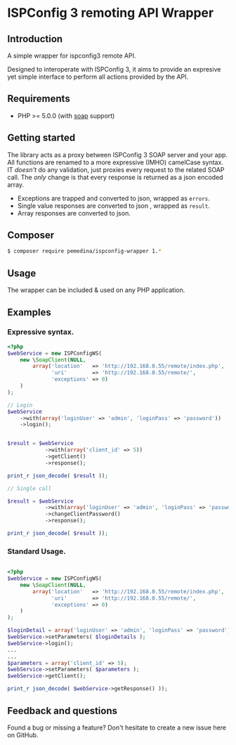 # ISPConfig 3 remoting API Wrapper

## Introduction

A simple wrapper for ispconfig3 remote API.

Designed to interoperate with ISPConfig 3, it aims to provide an expresive yet simple interface to perform all actions provided by the API.

## Requirements

* PHP >= 5.0.0 (with [soap](http://se2.php.net/soap) support)

## Getting started

The library acts as a proxy between ISPConfig 3 SOAP server and your app. All functions are renamed to a more expressive (IMHO) camelCase syntax. IT *doesn't* do any validation, just proxies every request to the related SOAP call.
The *only* change is that every response is returned as a json encoded array.

 +  Exceptions are trapped and converted to json, wrapped as `errors`.
 +  Single value responses are converted to json , wrapped as `result`.
 + Array responses are converted to json.

## Composer

```bash
$ composer require pemedina/ispconfig-wrapper 1.*
```

## Usage

The wrapper can be included & used on any PHP application.

## Examples

### Expressive syntax.

``` php
<?php
$webService = new ISPConfigWS(
    new \SoapClient(NULL,
        array('location'   => 'http://192.168.0.55/remote/index.php',
              'uri'        => 'http://192.168.0.55/remote/',
              'exceptions' => 0)
    )
);

// Login
$webService
    ->with(array('loginUser' => 'admin', 'loginPass' => 'password'))
    ->login();


$result = $webService
            ->with(array('client_id' => 5))
            ->getClient()
            ->response();

print_r json_decode( $result ));

// Single call

$result = $webService
            ->with(array('loginUser' => 'admin', 'loginPass' => 'password', 'password' => 'newPass', 'client_id' => 5))
            ->changeClientPassword()
            ->response();

print_r json_decode( $result ));
```

### Standard Usage.

``` php

<?php
$webService = new ISPConfigWS(
    new \SoapClient(NULL,
        array('location'   => 'http://192.168.0.55/remote/index.php',
              'uri'        => 'http://192.168.0.55/remote/',
              'exceptions' => 0)
    )
);

$loginDetail = array('loginUser' => 'admin', 'loginPass' => 'password');
$webService->setParameters( $loginDetails );
$webService->login();
...
...
$parameters = array('client_id' => 5);
$webService->setParameters( $parameters );
$webService->getClient();

print_r json_decode( $webService->getResponse() ));
```

## Feedback and questions

Found a bug or missing a feature? Don't hesitate to create a new issue here on GitHub.





